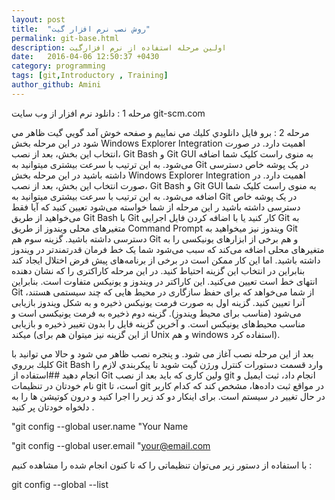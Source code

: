 ```yaml
---
layout: post
title:  "روش نصب نرم افزار گیت"
permalink: git-base.html
description: اولین مرحله استفاده از نرم افزارگیت
date:   2016-04-06 12:50:37 +0430
category: programming
tags: [git,Introductory , Training]
author_github: Amini
---
```

مرحله 1  : دانلود نرم افزار از وب سايت git-scm.com

مرحله 2 : برو فايل دانلودي كليك مي نماييم و صفحه خوش آمد گويي گيت ظاهر مي شود
در این مرحله بخش Windows Explorer Integration اهمیت دارد. در صورت انتخاب این بخش، بعد از نصب، Git Bash و Git GUI به منوی راست کلیک شما اضافه می‏‌شود. به این ترتیب با سرعت بیشتری می‏توانید به Git در یک  پوشه خاص دسترسی داشته باشید
در این مرحله بخش Windows Explorer Integration اهمیت دارد. در صورت انتخاب این بخش، بعد از نصب، Git Bash و Git GUI به منوی راست کلیک شما اضافه می‏‌شود. به این ترتیب با سرعت بیشتری می‏توانید به Git در یک  پوشه خاص دسترسی داشته باشید
ر این مرحله از شما خواسته می‏‌شود تعیین کنید که آیا فقط می‏‌خواهید از طریق Git Bash با Git کار کنید یا با اضافه کردن فایل اجرایی Git به متغیر‏های محلی ویندوز از طریق Command Prompt  ویندوز نیز می‏خواهید به Git دسترسی داشته باشید. گزینه سوم هم Git و هم برخی از ابزار‏های یونیکسی را به متغیر‏های محلی اضافه می‏‌کند که سبب می‏‌شود شما یک خط فرمان قدرتمند‏تر در ویندوز داشته باشید. اما این کار ممکن است در برخی از برنامه‏‌های پیش فرض اختلال ایجاد کند بنابراین در انتخاب این گزینه احتیاط کنید.
در این مرحله کاراکتری را که نشان دهنده انتهای خط است تعیین می‏‌کنید. این کاراکتر در ویندوز و یونیکس متفاوت است. بنابراین Git از شما می‏‌خواهد که برای حفظ سازگاری در محیط‏ هایی که چند سیستمی هستند، آن‏را تعیین کنید.
گزینه اول به صورت فرمت یونیکس ذخیره و به شکل ویندوز بازیابی می‏‌شود (مناسب برای محیط ویندوز).
گزینه دوم ذخیره به فرمت یونیکسی است و مناسب محیط‌های یونیکس است.
و آخرین گزینه فایل را بدون تغییر ذخیره و بازیابی می‏کند (از این گزینه نیز می‏توان هم برای Unix و هم windows استفاده کرد).

بعد از این مرحله نصب آغاز می‏ شود.
و پنجره نصب ظاهر مي شود
و حالا مي توانيد با كليك برروي Git Bash  وارد قسمت دستورات كنترل ورژن گيت شويد تا پيكربندي لازم را انجام دهيد
##استفاده از Git
ولین کاری که باید بعد از نصب git انجام داد، ثبت ایمیل و نام خودتان در تنظیمات git است، تا git در مواقع ثبت داده‌ها، مشخص کند که کدام کاربر در حال تغییر در سیستم است.
برای اینکار دو کد زیر را اجرا کنید و درون کوتیشن ها را به دلخواه خودتان پر کنید .

"git config --global user.name  "Your Name 

"git config --global user.email  "your@email.com 

با استفاده از دستور زیر می‏‌توان تنظیماتی را که تا کنون انجام شده را مشاهده كنيم :

git config --global --list

